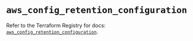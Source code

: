 # `aws_config_retention_configuration`

Refer to the Terraform Registry for docs: [`aws_config_retention_configuration`](https://registry.terraform.io/providers/hashicorp/aws/6.2.0/docs/resources/config_retention_configuration).
